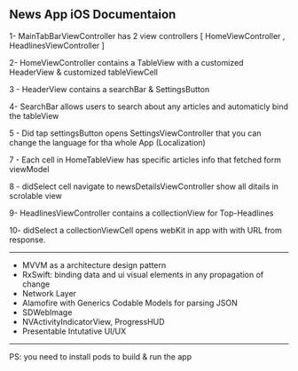 News App iOS Documentaion
-------------------------------------

1- MainTabBarViewController has 2 view controllers [ HomeViewController , HeadlinesViewController ]

2- HomeViewController contains a TableView with a customized HeaderView & customized tableViewCell

3 - HeaderView contains a searchBar & SettingsButton

4- SearchBar allows users to search about any articles and automaticly bind the tableView 

5 -  Did tap settingsButton opens SettingsViewController that you can change the language for tha whole App (Localization)

7 - Each cell in HomeTableView has specific  articles info that fetched form viewModel 

8 - didSelect cell navigate to newsDetailsViewController show all ditails in scrolable view
 
9-  HeadlinesViewController contains a collectionView for Top-Headlines 

10- didSelect a collectionViewCell opens webKit in app with with URL from response.

--------------------------------------------------------------------------

- MVVM as a architecture design pattern
- RxSwift: binding data and ui visual elements in any propagation of change
- Network Layer
- Alamofire with Generics Codable Models for parsing JSON
- SDWebImage
- NVActivityIndicatorView, ProgressHUD
- Presentable Intutative UI/UX
--------------------------------------------------------------------------
 PS:  you need to install pods to build & run the app 
